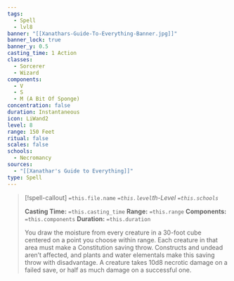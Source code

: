 ```yaml
---
tags:
  - Spell
  - lvl8
banner: "[[Xanathars-Guide-To-Everything-Banner.jpg]]"
banner_lock: true
banner_y: 0.5
casting_time: 1 Action
classes:
  - Sorcerer
  - Wizard
components:
  - V
  - S
  - M (A Bit Of Sponge)
concentration: false
duration: Instantaneous
icon: LiWand2
level: 8
range: 150 Feet
ritual: false
scales: false
schools:
  - Necromancy
sources:
  - "[[Xanathar's Guide to Everything]]"
type: Spell
---
```

>[!spell-callout] `=this.file.name`
>*`=this.level`th-Level `=this.schools`*
>
>**Casting Time:** `=this.casting_time`
>**Range:** `=this.range`
>**Components:** `=this.components`
>**Duration:** `=this.duration`
>
>You draw the moisture from every creature in a 30-foot cube centered on a point you choose within range. Each creature in that area must make a Constitution saving throw. Constructs and undead aren’t affected, and plants and water elementals make this saving throw with disadvantage. A creature takes 10d8 necrotic damage on a failed save, or half as much damage on a successful one.
>
>
